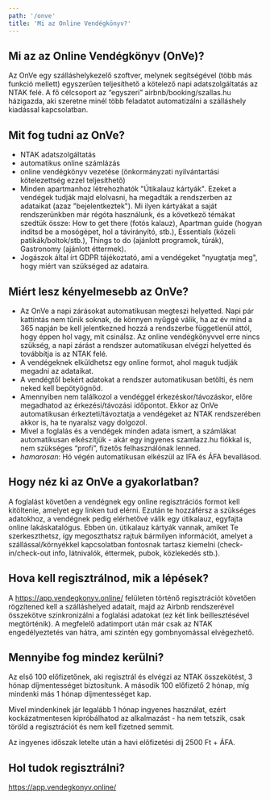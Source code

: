 ```yaml
---
path: '/onve'
title: 'Mi az Online Vendégkönyv?'
---
```


## Mi az az Online Vendégkönyv (OnVe)?

Az OnVe egy szálláshelykezelő szoftver, melynek segítségével (több más funkció mellett) egyszerűen teljesíthető a kötelező napi adatszolgáltatás az NTAK felé. A fő célcsoport az “egyszeri” airbnb/booking/szallas.hu házigazda, aki szeretne minél több feladatot automatizálni a szálláshely kiadással kapcsolatban.

## Mit fog tudni az OnVe?

- NTAK adatszolgáltatás
- automatikus online számlázás
- online vendégkönyv vezetése (önkormányzati nyilvántartási kötelezettség ezzel teljesíthető)
- Minden apartmanhoz létrehozhatók "Útikalauz kártyák". Ezeket a vendégek tudják majd elolvasni, ha megadták a rendszerben az adataikat (azaz "bejelentkeztek"). Mi ilyen kártyákat a saját rendszerünkben már régóta használunk, és a következő témákat szedtük össze: How to get there (fotós kalauz), Apartman guide (hogyan indítsd be a mosógépet, hol a távirányító, stb.), Essentials (közeli patikák/boltok/stb.), Things to do (ajánlott programok, túrák), Gastronomy (ajánlott éttermek).
- Jogászok által írt GDPR tájékoztató, ami a vendégeket "nyugtatja meg", hogy miért van szükséged az adataira.

## Miért lesz kényelmesebb az OnVe?

- Az OnVe a napi zárásokat automatikusan megteszi helyetted. Napi pár kattintás nem tűnik soknak, de könnyen nyűggé válik, ha az év mind a 365 napján be kell jelentkezned hozzá a rendszerbe függetlenül attól, hogy éppen hol vagy, mit csinálsz. Az online vendégkönyvvel erre nincs szükség, a napi zárást a rendszer automatikusan elvégzi helyetted és továbbítja is az NTAK felé.
- A vendégeknek elküldhetsz egy online formot, ahol maguk tudják megadni az adataikat.
- A vendégtől bekért adatokat a rendszer automatikusan betölti, és nem neked kell bepötyögnöd.
- Amennyiben nem találkozol a vendéggel érkezéskor/távozáskor, előre megadhatod az érkezési/távozási időpontot. Ekkor az OnVe automatikusan érkezteti/távoztatja a vendégeket az NTAK rendszerében akkor is, ha te nyaralsz vagy dolgozol.
- Mivel a foglalás és a vendégek minden adata ismert, a számlákat automatikusan elkészítjük - akár egy ingyenes szamlazz.hu fiókkal is, nem szükséges “profi”, fizetős felhasználónak lenned.
- _hamarosan_: Hó végén automatikusan elkészül az IFA és ÁFA bevallásod.

## Hogy néz ki az OnVe a gyakorlatban?

A foglalást követően a vendégnek egy online regisztrációs formot kell kitöltenie, amelyet egy linken tud elérni. Ezután te hozzáférsz a szükséges adatokhoz, a vendégnek pedig elérhetővé válik egy útikalauz, egyfajta online lakáskatalógus. Ebben ún. útikalauz kártyák vannak, amiket Te szerkeszthetsz, így megoszthatsz rajtuk bármilyen információt, amelyet a szállással/környékkel kapcsolatban fontosnak tartasz kiemelni (check-in/check-out info, látnivalók, éttermek, pubok, közlekedés stb.).

## Hova kell regisztrálnod, mik a lépések?

A https://app.vendegkonyv.online/ felületen történő regisztrációt követően rögzítened kell a szálláshelyed adatait, majd az Airbnb rendszerével összekötve szinkronizálni a foglalási adatokat (ez két link beillesztésével megtörténik). A megfelelő adatimport után már csak az NTAK engedélyeztetés van hátra, ami szintén egy gombnyomással elvégezhető.

## Mennyibe fog mindez kerülni?

Az első 100 előfizetőnek, aki regisztrál és elvégzi az NTAK összekötést, 3 hónap díjmentességet biztosítunk. A második 100 előfizető 2 hónap, míg mindenki más 1 hónap díjmentességet kap.

Mivel mindenkinek jár legalább 1 hónap ingyenes használat, ezért kockázatmentesen kipróbálhatod az alkalmazást - ha nem tetszik, csak töröld a regisztrációt és nem kell fizetned semmit.

Az ingyenes időszak letelte után a havi előfizetési díj 2500 Ft + ÁFA.

## Hol tudok regisztrálni?

https://app.vendegkonyv.online/
